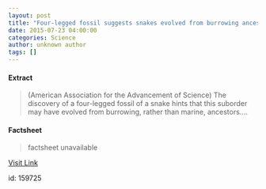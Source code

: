 ```yaml
---
layout: post
title: "Four-legged fossil suggests snakes evolved from burrowing ancestors"
date: 2015-07-23 04:00:00
categories: Science
author: unknown author
tags: []
---
```



#### Extract
>(American Association for the Advancement of Science) The discovery of a four-legged fossil of a snake hints that this suborder may have evolved from burrowing, rather than marine, ancestors....

#### Factsheet
>factsheet unavailable

[Visit Link](http://www.eurekalert.org/pub_releases/2015-07/aaft-ffs072015.php)

id:  159725


